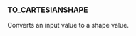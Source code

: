 <!--
This is generated by ESQL's AbstractFunctionTestCase. Do no edit it. See ../README.md for how to regenerate it.
-->

### TO_CARTESIANSHAPE
Converts an input value to a shape value.

